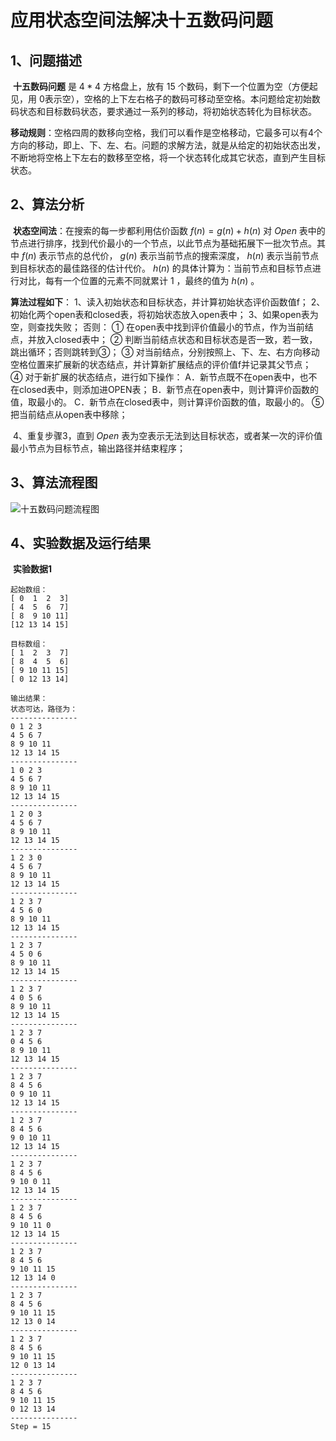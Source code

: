 # 应用状态空间法解决十五数码问题



## 1、问题描述

​	**十五数码问题** 是 $4 * 4$ 方格盘上，放有 $15$ 个数码，剩下一个位置为空（方便起见，用 $0$​ 表示空），空格的上下左右格子的数码可移动至空格。本问题给定初始数码状态和目标数码状态，要求通过一系列的移动，将初始状态转化为目标状态。

​	**移动规则**：空格四周的数移向空格，我们可以看作是空格移动，它最多可以有4个方向的移动，即上、下、左、右。问题的求解方法，就是从给定的初始状态出发，不断地将空格上下左右的数移至空格，将一个状态转化成其它状态，直到产生目标状态。

## 2、算法分析

​	**状态空间法**：在搜索的每一步都利用估价函数 $f(n) = g(n) + h(n)$ 对 $Open$ 表中的节点进行排序，找到代价最小的一个节点，以此节点为基础拓展下一批次节点。其中 $f(n)$ 表示节点的总代价， $g(n)$ 表示当前节点的搜索深度， $h(n)$ 表示当前节点到目标状态的最佳路径的估计代价。 $h(n)$ 的具体计算为：当前节点和目标节点进行对比，每有一个位置的元素不同就累计 $1$ ，最终的值为 $h(n)$ 。

**算法过程如下**：
	1、读入初始状态和目标状态，并计算初始状态评价函数值f；
	2、初始化两个open表和closed表，将初始状态放入open表中；
	3、如果open表为空，则查找失败；
		否则：
		① 在open表中找到评价值最小的节点，作为当前结点，并放入closed表中；
		② 判断当前结点状态和目标状态是否一致，若一致，跳出循环；否则跳转到③；
		③ 对当前结点，分别按照上、下、左、右方向移动空格位置来扩展新的状态结点，并计算新扩展结点的评价值f并记录其父节点；
		④ 对于新扩展的状态结点，进行如下操作：
			A．新节点既不在open表中，也不在closed表中，则添加进OPEN表；
			B．新节点在open表中，则计算评价函数的值，取最小的。
			C．新节点在closed表中，则计算评价函数的值，取最小的。
		⑤ 把当前结点从open表中移除；

​	4、重复步骤3，直到 $Open$ 表为空表示无法到达目标状态，或者某一次的评价值最小节点为目标节点，输出路径并结束程序；

## 3、算法流程图

![十五数码问题流程图](D:\Wins\desktop\十五数码问题流程图.png)

## 4、实验数据及运行结果

​	**实验数据1**

```
起始数组：
[ 0  1  2  3]
[ 4  5  6  7]
[ 8  9 10 11]
[12 13 14 15]

目标数组：
[ 1  2  3  7]
[ 8  4  5  6]
[ 9 10 11 15]
[ 0 12 13 14]

输出结果：
状态可达，路径为：
---------------
0 1 2 3 
4 5 6 7 
8 9 10 11 
12 13 14 15 
---------------
1 0 2 3 
4 5 6 7 
8 9 10 11 
12 13 14 15 
---------------
1 2 0 3 
4 5 6 7 
8 9 10 11 
12 13 14 15 
---------------
1 2 3 0 
4 5 6 7 
8 9 10 11 
12 13 14 15 
---------------
1 2 3 7 
4 5 6 0 
8 9 10 11 
12 13 14 15 
---------------
1 2 3 7 
4 5 0 6 
8 9 10 11 
12 13 14 15 
---------------
1 2 3 7 
4 0 5 6 
8 9 10 11 
12 13 14 15 
---------------
1 2 3 7 
0 4 5 6 
8 9 10 11 
12 13 14 15 
---------------
1 2 3 7 
8 4 5 6 
0 9 10 11 
12 13 14 15 
---------------
1 2 3 7 
8 4 5 6 
9 0 10 11 
12 13 14 15 
---------------
1 2 3 7 
8 4 5 6 
9 10 0 11 
12 13 14 15 
---------------
1 2 3 7 
8 4 5 6 
9 10 11 0 
12 13 14 15 
---------------
1 2 3 7 
8 4 5 6 
9 10 11 15 
12 13 14 0 
---------------
1 2 3 7 
8 4 5 6 
9 10 11 15 
12 13 0 14 
---------------
1 2 3 7 
8 4 5 6 
9 10 11 15 
12 0 13 14 
---------------
1 2 3 7 
8 4 5 6 
9 10 11 15 
0 12 13 14 
---------------
Step = 15
```
